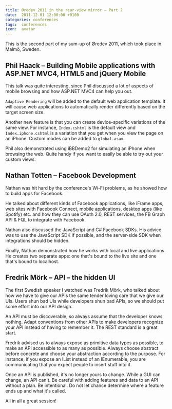 ```yaml
---
title: Øredev 2011 in the rear-view mirror – Part 2
date:  2011-12-01 12:00:00 +0100
categories: conferences
tags:  conferences
icon:  avatar
---
```



This is the second part of my sum-up of Øredev 2011, which took place in Malmö, 
Sweden.


## Phil Haack – Building Mobile applications with ASP.NET MVC4, HTML5 and jQuery Mobile

This talk was quite interesting, since Phil discussed a lot of aspects of mobile browsing and how ASP.NET MVC4 can help you out.

`Adaptive Rendering` will be added to the default web application template. It will cause web applications to automatically render differently based on the target screen size.

Another new feature is that you can create device-specific variations of the same view. For instance, `Index.cshtml` is the default view and `Index.iphone.cshtml` is a variation that you get when you view the page on an iPhone. Custom modes can be added to `global.asax`.

Phil also demonstrated using iBBDemo2 for simulating an iPhone when browsing the web. Quite handy if you want to easily be able to try out your custom views.



## Nathan Totten – Facebook Development

Nathan was hit hard by the conference's Wi-Fi problems, as he showed how to build apps for Facebook.

He talked about different kinds of Facebook applications, like iFrame apps, web sites with Facebook Connect, mobile applications, desktop apps (like Spotify) etc. and how they can use OAuth 2.0, REST services, the FB Graph API & FQL to integrate with Facebook. 

Nathan also discussed the JavaScript and C# Facebook SDKs. His advice was to use the JavaScript SDK if possible, and the server-side SDK when integrations should be hidden.

Finally, Nathan demonstrated how he works with local and live applications. He creates two separate apps: one that's bound to the live site and one that's bound to localhost.



## Fredrik Mörk – API – the hidden UI

The first Swedish speaker I watched was Fredrik Mörk, who talked about how we have to give our APIs the same tender loving care that we give our UIs. Users shun bad UIs while developers shun bad APIs, so we should put some effort into our API design.

An API must be discoverable, so always assume that the developer knows nothing. Adapt conventions from other APIs to make developers recognize your API instead of having to remember it. The REST standard is a great start.

Fredrik advised us to always expose as primitive data types as possible, to make an API accessible to as many as possible. Always choose abstract before concrete and choose your abstraction according to the purpose. For instance, if you expose an IList instead of an IEnumerable, you are communicating that you expect people to insert stuff into it.

Once an API is published, it's no longer yours to change. While a GUI can change, an API can't. Be careful with adding features and data to an API without a plan. Be intentional. Do not let chance determine where a feature ends up and what it's called.

All in all a great session!
